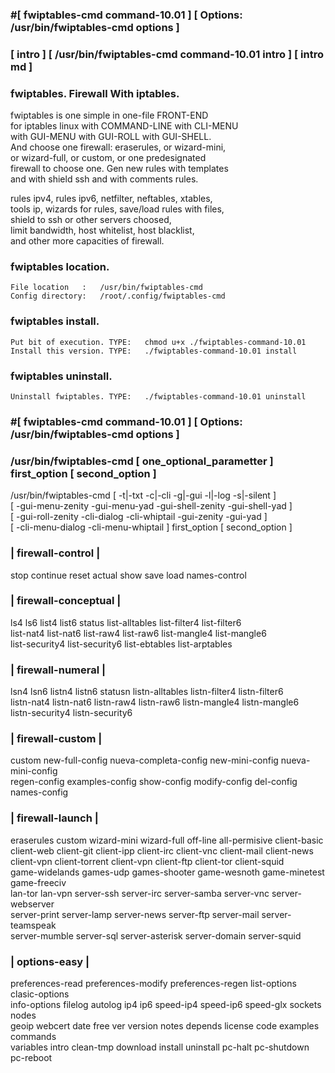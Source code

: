 ###  #[ fwiptables-cmd command-10.01 ] [ Options: /usr/bin/fwiptables-cmd options ]
###  [ intro ] [ /usr/bin/fwiptables-cmd command-10.01 intro ] [ intro md ] 
  
###  fwiptables. Firewall With iptables.    
  
   fwiptables is one simple in one-file FRONT-END                       
   for iptables linux with COMMAND-LINE with CLI-MENU                   
   with GUI-MENU with GUI-ROLL with GUI-SHELL.                          
   And choose one firewall: eraserules, or wizard-mini,                 
   or wizard-full, or custom, or one predesignated                      
   firewall to choose one. Gen new rules with templates                 
   and with shield ssh and with comments rules.                         
  
   rules ipv4, rules ipv6, netfilter, neftables, xtables,               
   tools ip, wizards for rules, save/load rules with files,             
   shield to ssh or other servers choosed,                              
   limit bandwidth, host whitelist, host blacklist,                     
   and other more capacities of firewall.                               
  
###   fwiptables location.                                               
  
    File location   :   /usr/bin/fwiptables-cmd                         
    Config directory:   /root/.config/fwiptables-cmd                    
  
###  fwiptables install.                                                 
  
    Put bit of execution. TYPE:   chmod u+x ./fwiptables-command-10.01   
    Install this version. TYPE:   ./fwiptables-command-10.01 install     
  
###  fwiptables uninstall.                                               
  
    Uninstall fwiptables. TYPE:   ./fwiptables-command-10.01 uninstall   
  
### #[ fwiptables-cmd command-10.01 ] [ Options: /usr/bin/fwiptables-cmd options ]
###  /usr/bin/fwiptables-cmd [ one_optional_parametter ] first_option [ second_option ]              
  
   /usr/bin/fwiptables-cmd [ -t|-txt -c|-cli -g|-gui -l|-log -s|-silent ]                           
   [ -gui-menu-zenity -gui-menu-yad -gui-shell-zenity -gui-shell-yad ]                  
   [ -gui-roll-zenity -cli-dialog -cli-whiptail -gui-zenity -gui-yad ]                  
   [ -cli-menu-dialog -cli-menu-whiptail ] first_option [ second_option ]               
  
###       | firewall-control |                                                           
   stop continue reset actual show save load names-control                              
###       | firewall-conceptual |                                              
   ls4 ls6 list4 list6 status list-alltables list-filter4 list-filter6                  
   list-nat4 list-nat6 list-raw4 list-raw6 list-mangle4 list-mangle6                    
   list-security4 list-security6 list-ebtables list-arptables                           
###       | firewall-numeral |                                                 
   lsn4 lsn6 listn4 listn6 statusn listn-alltables listn-filter4 listn-filter6          
   listn-nat4 listn-nat6 listn-raw4 listn-raw6 listn-mangle4 listn-mangle6              
   listn-security4 listn-security6                                                      
###        | firewall-custom |                                                           
   custom new-full-config nueva-completa-config new-mini-config nueva-mini-config       
   regen-config examples-config show-config modify-config del-config names-config       
###        | firewall-launch |                                                           
   eraserules custom wizard-mini wizard-full off-line all-permisive client-basic        
   client-web client-git client-ipp client-irc client-vnc client-mail client-news       
   client-vpn client-torrent client-vpn client-ftp client-tor client-squid              
   game-widelands games-udp games-shooter game-wesnoth game-minetest game-freeciv       
   lan-tor lan-vpn server-ssh server-irc server-samba server-vnc server-webserver       
   server-print server-lamp server-news server-ftp server-mail server-teamspeak         
   server-mumble server-sql server-asterisk server-domain server-squid                  
###         | options-easy |                                                             
   preferences-read preferences-modify preferences-regen list-options clasic-options    
   info-options filelog autolog ip4 ip6 speed-ip4 speed-ip6 speed-glx sockets nodes     
   geoip webcert date free ver version notes depends license code examples commands     
   variables intro clean-tmp download install uninstall pc-halt pc-shutdown pc-reboot   
